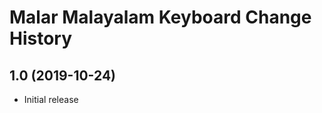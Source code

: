Malar Malayalam Keyboard Change History
====================

1.0 (2019-10-24)
----------------
* Initial release